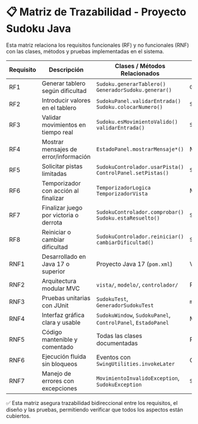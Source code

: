 # 📋 Matriz de Trazabilidad - Proyecto Sudoku Java

Esta matriz relaciona los requisitos funcionales (RF) y no funcionales (RNF) con las clases, métodos y pruebas implementadas en el sistema.

| Requisito | Descripción                                                  | Clases / Métodos Relacionados                                 | Pruebas Relacionadas                      |
|-----------|--------------------------------------------------------------|----------------------------------------------------------------|-------------------------------------------|
| RF1       | Generar tablero según dificultad                             | `Sudoku.generarTablero()`<br>`GeneradorSudoku.generar()`       | `GeneradorSudokuTest.testGeneracion()`   |
| RF2       | Introducir valores en el tablero                             | `SudokuPanel.validarEntrada()`<br>`Sudoku.colocarNumero()`     | `SudokuTest.testColocacion()`            |
| RF3       | Validar movimientos en tiempo real                           | `Sudoku.esMovimientoValido()`<br>`validarEntrada()`            | `SudokuTest.testValidaciones()`          |
| RF4       | Mostrar mensajes de error/información                        | `EstadoPanel.mostrarMensaje*()`                                | Manual / Visual                           |
| RF5       | Solicitar pistas limitadas                                   | `SudokuControlador.usarPista()`<br>`ControlPanel.setPistas()`  | `SudokuTest.testPistas()`                |
| RF6       | Temporizador con acción al finalizar                         | `TemporizadorLogica`<br>`TemporizadorVista`                    | Manual / Visual                           |
| RF7       | Finalizar juego por victoria o derrota                       | `SudokuControlador.comprobar()`<br>`Sudoku.estaResuelto()`     | `SudokuTest.testResolucion()`            |
| RF8       | Reiniciar o cambiar dificultad                               | `SudokuControlador.reiniciar()`<br>`cambiarDificultad()`       | `SudokuTest.testReinicio()`              |
| RNF1      | Desarrollado en Java 17 o superior                           | Proyecto Java 17 (`pom.xml`)                                   | Validación de entorno                    |
| RNF2      | Arquitectura modular MVC                                     | `vista/`, `modelo/`, `controlador/`                            | Revisión de estructura                    |
| RNF3      | Pruebas unitarias con JUnit                                  | `SudokuTest`, `GeneradorSudokuTest`                            | `mvn test`                                |
| RNF4      | Interfaz gráfica clara y usable                              | `SudokuWindow`, `SudokuPanel`, `ControlPanel`, `EstadoPanel`   | Manual / Visual                           |
| RNF5      | Código mantenible y comentado                                | Todas las clases documentadas                                  | Revisión de código                        |
| RNF6      | Ejecución fluida sin bloqueos                                | Eventos con `SwingUtilities.invokeLater`                       | Comportamiento observado                  |
| RNF7      | Manejo de errores con excepciones                            | `MovimientoInvalidoException`, `SudokuException`               | `SudokuTest.testExcepciones()`           |

✅ Esta matriz asegura trazabilidad bidireccional entre los requisitos, el diseño y las pruebas, permitiendo verificar que todos los aspectos están cubiertos.

